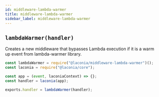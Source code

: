 ```yaml
---
id: middleware-lambda-warmer
title: middleware-lambda-warmer
sidebar_label: middleware-lambda-warmer
---
```


## `lambdaWarmer(handler)`

Creates a new middleware that bypasses Lambda execution if it is a warm up event
from lambda-warmer library.

```js
const lambdaWarmer = require("@laconia/middleware-lambda-warmer")();
const laconia = require("@laconia/core");

const app = (event, laconiaContext) => {};
const handler = laconia(app);

exports.handler = lambdaWarmer(handler);
```
